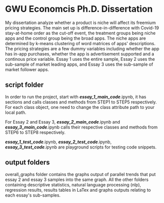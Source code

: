 # GWU Economcis Ph.D. Dissertation 
My dissertation analyze whether a product is niche will affect its freemium pricing strategies. 
The main set up is difference-in-difference with Covid-19 stay-at-home order as the cut-off event, the treatment groups being niche apps and the control group being the broad apps. 
The niche apps are determined by k-means clustering of word matrices of apps' descriptions. 
The pricing strategies are a few dummy variables including whether the app has in-app purchases, whether the app is advertisement supported and a continous price variable. 
Essay 1 uses the entire sample, Essay 2 uses the sub-sample of market leading apps, and Essay 3 uses the sub-sample of market follower apps. 


## script folder
In order to run the project, start with ___essay_1_main_code___.ipynb, it has sections and calls classes and methods from STEP1 to STEP5 respectively. For each class object, one need to change the class attribute path to your local path. 

For Essay 2 and Essay 3, ___essay_2_main_code___.ipynb and ___essay_3_main_code___.ipynb calls their respective classes and methods from STEP6 to STEP8 respectively. 


___essay_1_test_code___.ipynb, ___essay_2_test_code___.ipynb, ___essay_3_test_code___.ipynb are playground scripts for testing code snippets. 

## output folders

overall_graphs folder contains the graphs output of parallel trends that put essay 2 and essay 3 samples into the same graph. All the other folders containing descriptive statistics, natural language processing (nlp), regression results, results tables in LaTex and graphs outputs relating to each essay's sub-samples. 


